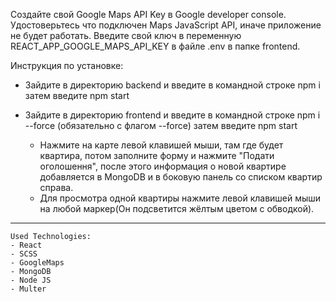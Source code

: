 Создайте свой Google Maps API Key в Google developer console. Удостоверьтесь что подключен Maps JavaScript API, иначе приложение не будет работать. Введите свой ключ в переменную REACT_APP_GOOGLE_MAPS_API_KEY в файле .env в папке frontend.

Инструкция по установке:

-  Зайдите в директорию backend и введите в командной строке
npm i
   затем введите
npm start
-  Зайдите в директорию frontend и введите в командной строке
npm i --force (обязательно с флагом --force)
    затем введите
npm start

    - Нажмите на карте левой клавишей мыши, там где будет квартира, потом заполните форму и нажмите "Подати оголошення", после этого информация о новой квартире добавляется в MongoDB и в боковую панель со списком квартир справа.
    - Для просмотра одной квартиры нажмите левой клавишей мыши на любой маркер(Он подсветится жёлтым цветом с обводкой). 
---
    Used Technologies:
    - React
    - SCSS
    - GoogleMaps
    - MongoDB
    - Node JS
    - Multer